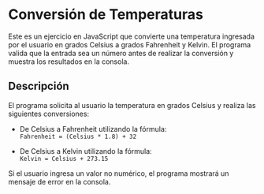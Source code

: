 # Conversión de Temperaturas

Este es un ejercicio en JavaScript que convierte una temperatura ingresada por el usuario en grados Celsius a grados Fahrenheit y Kelvin. 
El programa valida que la entrada sea un número antes de realizar la conversión y muestra los resultados en la consola.

## Descripción

El programa solicita al usuario la temperatura en grados Celsius y realiza las siguientes conversiones:

- De Celsius a Fahrenheit utilizando la fórmula:  
  `Fahrenheit = (Celsius * 1.8) + 32`
  
- De Celsius a Kelvin utilizando la fórmula:  
  `Kelvin = Celsius + 273.15`

Si el usuario ingresa un valor no numérico, el programa mostrará un mensaje de error en la consola.
